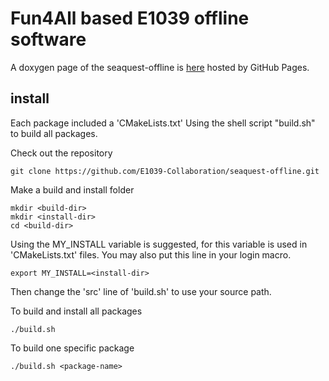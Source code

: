 # Fun4All based E1039 offline software

A doxygen page of the seaquest-offline is [here](https://e1039-collaboration.github.io/seaquest-offline-doc/index.html) hosted by GitHub Pages.

## install

Each package included a 'CMakeLists.txt'
Using the shell script "build.sh" to build all packages. 

Check out the repository
```
git clone https://github.com/E1039-Collaboration/seaquest-offline.git
```


Make a build and install folder
```
mkdir <build-dir>
mkdir <install-dir>
cd <build-dir>
```

Using the MY_INSTALL variable is suggested, for this variable is used in 'CMakeLists.txt' files.
You may also put this line in your login macro.
```
export MY_INSTALL=<install-dir>
```

Then change the 'src' line of 'build.sh' to use your source path.

To build and install all packages
```
./build.sh
```

To build one specific package
```
./build.sh <package-name>
```


